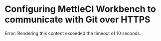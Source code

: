 # Configuring MettleCI Workbench to communicate with Git over HTTPS

Error: Rendering this content exceeded the timeout of 10 seconds.